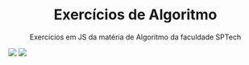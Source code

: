 <h1 align="center">Exercícios de Algoritmo</h1> 
<p align="center">Exercícios em JS da matéria de Algoritmo da faculdade SPTech</p>
<div>
<img src="https://img.shields.io/badge/Made%20with-JavaScript-1f425f.svg">
<img src="https://badgen.net/github/commits/Naereen/Strapdown.js,https://GitHub.com/Naereen/StrapDown.js/commit/"
</div>
